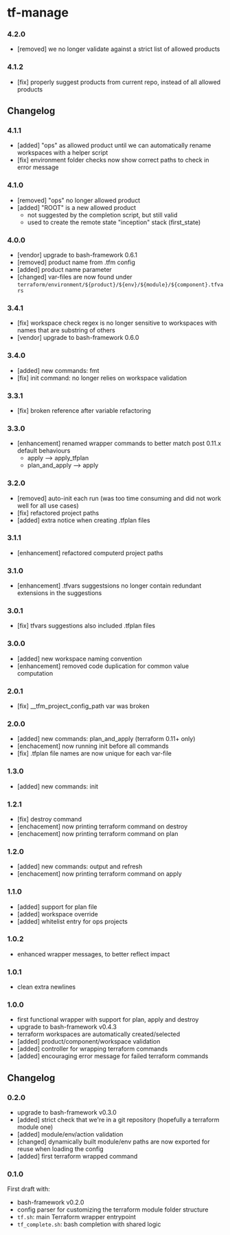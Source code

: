 # tf-manage
### 4.2.0
- [removed] we no longer validate against a strict list of allowed products

### 4.1.2
- [fix] properly suggest products from current repo, instead of all allowed products

## Changelog
### 4.1.1
- [added] "ops" as allowed product until we can automatically rename workspaces with a helper script
- [fix] environment folder checks now show correct paths to check in error message

### 4.1.0
- [removed] "ops" no longer allowed product 
- [added] "ROOT" is a new allowed product
    + not suggested by the completion script, but still valid
    + used to create the remote state "inception" stack (first_state)

### 4.0.0
- [vendor] upgrade to bash-framework 0.6.1
- [removed] product name from .tfm config
- [added] product name parameter
- [changed] var-files are now found under `terraform/environment/${product}/${env}/${module}/${component}.tfvars`

### 3.4.1
- [fix] workspace check regex is no longer sensitive to workspaces with names that are substring of others
- [vendor] upgrade to bash-framework 0.6.0

### 3.4.0
- [added] new commands: fmt
- [fix] init command: no longer relies on workspace validation

### 3.3.1
- [fix] broken reference after variable refactoring

### 3.3.0
- [enhancement] renamed wrapper commands to better match post 0.11.x default behaviours
    + apply --> apply_tfplan
    + plan_and_apply --> apply

### 3.2.0
- [removed] auto-init each run (was too time consuming and did not work well for all use cases)
- [fix] refactored project paths
- [added] extra notice when creating .tfplan files

### 3.1.1
- [enhancement] refactored computerd project paths

### 3.1.0
- [enhancement] .tfvars suggestsions no longer contain redundant extensions in the suggestions

### 3.0.1
- [fix] tfvars suggestions also included .tfplan files

### 3.0.0
- [added] new workspace naming convention
- [enhancement] removed code duplication for common value computation

### 2.0.1
- [fix] __tfm_project_config_path var was broken

### 2.0.0
- [added] new commands: plan_and_apply (terraform 0.11+ only)
- [enchacement] now running init before all commands
- [fix] .tfplan file names are now unique for each var-file

### 1.3.0
- [added] new commands: init

### 1.2.1
- [fix] destroy command
- [enchacement] now printing terraform command on destroy
- [enchacement] now printing terraform command on plan

### 1.2.0
- [added] new commands: output and refresh
- [enchacement] now printing terraform command on apply

### 1.1.0
- [added] support for plan file
- [added] workspace override
- [added] whitelist entry for ops projects

### 1.0.2
- enhanced wrapper messages, to better reflect impact

### 1.0.1
- clean extra newlines

### 1.0.0
- first functional wrapper with support for plan, apply and destroy
- upgrade to bash-framework v0.4.3
- terraform workspaces are automatically created/selected
- [added] product/component/workspace validation
- [added] controller for wrapping terraform commands
- [added] encouraging error message for failed terraform commands

## Changelog
### 0.2.0
- upgrade to bash-framework v0.3.0
- [added] strict check that we're in a git repository (hopefully a terraform module one)
- [added] module/env/action validation
- [changed] dynamically built module/env paths are now exported for reuse when loading the config
- [added] first terraform wrapped command

### 0.1.0
First draft with:
- bash-framework v0.2.0
- config parser for customizing the terraform module folder structure
- `tf.sh`: main Terraform wrapper entrypoint
- `tf_complete.sh`: bash completion with shared logic
